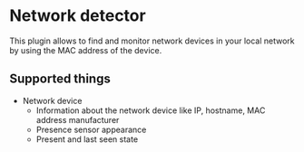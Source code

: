 # Network detector

This plugin allows to find and monitor network devices in your local network by using the MAC address of the device.

## Supported things

* Network device
    * Information about the network device like IP, hostname, MAC address manufacturer
    * Presence sensor appearance
    * Present and last seen state

